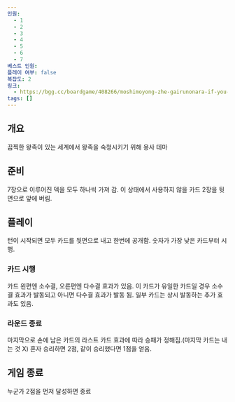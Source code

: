 ```yaml
---
인원:
  - 1
  - 2
  - 3
  - 4
  - 5
  - 6
  - 7
베스트 인원: 
플레이 여부: false
복잡도: 2
링크:
  - https://bgg.cc/boardgame/408266/moshimoyong-zhe-gairunonara-if-you-have-a-brave
tags: []
---
```

## 개요
끔찍한 왕족이 있는 세계에서 왕족을 숙청시키기 위해 용사 테마
## 준비
7장으로 이루어진 덱을 모두 하나씩 가져 감.
이 상태에서 사용하지 않을 카드 2장을 뒷면으로 앞에 버림.
## 플레이
턴이 시작되면 모두 카드를 뒷면으로 내고 한번에 공개함.
숫자가 가장 낮은 카드부터 시행.
### 카드 시행
카드 왼편엔 소수결, 오른편엔 다수결 효과가 있음.
이 카드가 유일한 카드일 경우 소수결 효과가 발동되고 아니면 다수결 효과가 발동 됨.
일부 카드는 상시 발동하는 추가 효과도 있음.
### 라운드 종료
마지막으로 손에 남은 카드의 라스트 카드 효과에 따라 승패가 정해짐.(마지막 카드는 내는 것 X)
혼자 승리하면 2점, 같이 승리했다면 1점을 얻음.
## 게임 종료
누군가 2점을 먼저 달성하면 종료